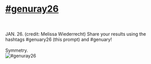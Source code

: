 # [#genuray26](https://genuary.art/prompts#jan26)</br></br>
JAN. 26. (credit: Melissa Wiederrecht)
Share your results using the hashtags #genuary26 (this prompt) and #genuary!</br></br>
Symmetry.</br>
![#genuray26](https://github.com/user-attachments/assets/465705d8-e2fc-4ffc-a7d9-963be24625d4)

